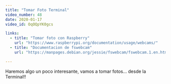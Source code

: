 ```yaml
---
title: "Tomar Foto Terminal"
video_number: 48
date: 2020-01-17
video_id: OqOQpYK0gcs

links:
  - title: "Tomar foto con Raspberry"
    url: "https://www.raspberrypi.org/documentation/usage/webcams/"
  - title: "Documentacion de fswebcam"
    url: "https://manpages.debian.org/jessie/fswebcam/fswebcam.1.en.html"

---
```


Haremos algo un poco interesante, vamos a tomar fotos... desde la Terminal!!
